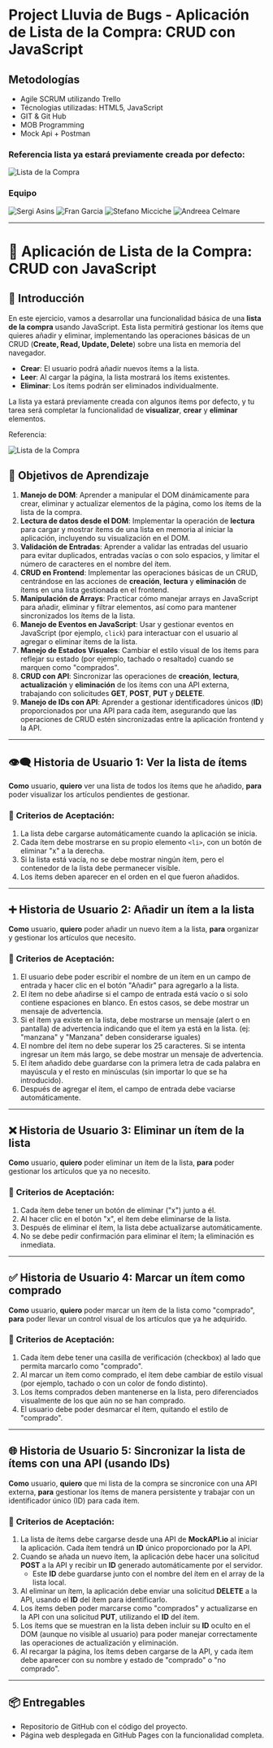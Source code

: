 # **Project Lluvia de Bugs - Aplicación de Lista de la Compra: CRUD con JavaScript**


## **Metodologías**
- Agile SCRUM utilizando Trello
- Técnologias utilizadas: HTML5, JavaScript 
- GIT & Git Hub
- MOB Programming
- Mock Api + Postman


### Referencia lista ya estará previamente creada por defecto:
![Lista de la Compra](./readme-files/lista-compra-ref.gif)

### Equipo
![Sergi Asins](https://github.com/SergiAsins)
![Fran Garcia](https://github.com/FranGarciaga)
![Stefano Micciche](https://github.com/LilBiscuit12)
![Andreea Celmare](https://github.com/andreeaclmr)



______________________________________________________________
# 🛒 **Aplicación de Lista de la Compra: CRUD con JavaScript**

## 📝 **Introducción**

En este ejercicio, vamos a desarrollar una funcionalidad básica de una **lista de la compra** usando JavaScript. Esta lista permitirá gestionar los ítems que quieres añadir y eliminar, implementando las operaciones básicas de un CRUD (**Create, Read, Update, Delete**) sobre una lista en memoria del navegador.

- **Crear**: El usuario podrá añadir nuevos ítems a la lista.
- **Leer**: Al cargar la página, la lista mostrará los ítems existentes.
- **Eliminar**: Los ítems podrán ser eliminados individualmente.

La lista ya estará previamente creada con algunos ítems por defecto, y tu tarea será completar la funcionalidad de **visualizar**, **crear** y **eliminar** elementos.

Referencia:

![Lista de la Compra](./readme-files/lista-compra-ref.gif)

## 🎯 **Objetivos de Aprendizaje**

1. **Manejo de DOM**: Aprender a manipular el DOM dinámicamente para crear, eliminar y actualizar elementos de la página, como los ítems de la lista de la compra.
2. **Lectura de datos desde el DOM**: Implementar la operación de **lectura** para cargar y mostrar ítems de una lista en memoria al iniciar la aplicación, incluyendo su visualización en el DOM.
3. **Validación de Entradas**: Aprender a validar las entradas del usuario para evitar duplicados, entradas vacías o con solo espacios, y limitar el número de caracteres en el nombre del ítem.
4. **CRUD en Frontend**: Implementar las operaciones básicas de un CRUD, centrándose en las acciones de **creación**, **lectura** y **eliminación** de ítems en una lista gestionada en el frontend.
5. **Manipulación de Arrays**: Practicar cómo manejar arrays en JavaScript para añadir, eliminar y filtrar elementos, así como para mantener sincronizados los ítems de la lista.
6. **Manejo de Eventos en JavaScript**: Usar y gestionar eventos en JavaScript (por ejemplo, `click`) para interactuar con el usuario al agregar o eliminar ítems de la lista.
7. **Manejo de Estados Visuales**: Cambiar el estilo visual de los ítems para reflejar su estado (por ejemplo, tachado o resaltado) cuando se marquen como "comprados".
8. **CRUD con API**: Sincronizar las operaciones de **creación**, **lectura**, **actualización** y **eliminación** de los ítems con una API externa, trabajando con solicitudes **GET**, **POST**, **PUT** y **DELETE**.
9. **Manejo de IDs con API**: Aprender a gestionar identificadores únicos (**ID**) proporcionados por una API para cada ítem, asegurando que las operaciones de CRUD estén sincronizadas entre la aplicación frontend y la API.

---

## 👁️‍🗨️ Historia de Usuario 1: Ver la lista de ítems

**Como** usuario, **quiero** ver una lista de todos los ítems que he añadido, **para** poder visualizar los artículos pendientes de gestionar.

### 🎯 **Criterios de Aceptación:**

1. La lista debe cargarse automáticamente cuando la aplicación se inicia.
2. Cada ítem debe mostrarse en su propio elemento `<li>`, con un botón de eliminar "x" a la derecha.
3. Si la lista está vacía, no se debe mostrar ningún ítem, pero el contenedor de la lista debe permanecer visible.
4. Los ítems deben aparecer en el orden en el que fueron añadidos.

---

## ➕ Historia de Usuario 2: Añadir un ítem a la lista

**Como** usuario, **quiero** poder añadir un nuevo ítem a la lista, **para** organizar y gestionar los artículos que necesito.

### 🎯 **Criterios de Aceptación:**

1. El usuario debe poder escribir el nombre de un ítem en un campo de entrada y hacer clic en el botón "Añadir" para agregarlo a la lista.
2. El ítem no debe añadirse si el campo de entrada está vacío o si solo contiene espaciones en blanco. En estos casos, se debe mostrar un mensaje de advertencia.
3. Si el ítem ya existe en la lista, debe mostrarse un mensaje (alert o en pantalla) de advertencia indicando que el ítem ya está en la lista. (ej: "manzana" y "Manzana" deben considerarse iguales)
4. El nombre del ítem no debe superar los 25 caracteres. Si se intenta ingresar un ítem más largo, se debe mostrar un mensaje de advertencia.
5. El ítem añadido debe guardarse con la primera letra de cada palabra en mayúscula y el resto en minúsculas (sin importar lo que se ha introducido).
6. Después de agregar el ítem, el campo de entrada debe vaciarse automáticamente.

---

## ❌ Historia de Usuario 3: Eliminar un ítem de la lista

**Como** usuario, **quiero** poder eliminar un ítem de la lista, **para** poder gestionar los artículos que ya no necesito.

### 🎯 **Criterios de Aceptación:**

1. Cada ítem debe tener un botón de eliminar ("x") junto a él.
2. Al hacer clic en el botón "x", el ítem debe eliminarse de la lista.
3. Después de eliminar el ítem, la lista debe actualizarse automáticamente.
4. No se debe pedir confirmación para eliminar el ítem; la eliminación es inmediata.

---

## ✅ Historia de Usuario 4: Marcar un ítem como comprado

**Como** usuario, **quiero** poder marcar un ítem de la lista como "comprado", **para** poder llevar un control visual de los artículos que ya he adquirido.

### 🎯 **Criterios de Aceptación:**

1. Cada ítem debe tener una casilla de verificación (checkbox) al lado que permita marcarlo como "comprado".
2. Al marcar un ítem como comprado, el ítem debe cambiar de estilo visual (por ejemplo, tachado o con un color de fondo distinto).
3. Los ítems comprados deben mantenerse en la lista, pero diferenciados visualmente de los que aún no se han comprado.
4. El usuario debe poder desmarcar el ítem, quitando el estilo de "comprado".

---

## 🌐 Historia de Usuario 5: Sincronizar la lista de ítems con una API (usando IDs)

**Como** usuario, **quiero** que mi lista de la compra se sincronice con una API externa, **para** gestionar los ítems de manera persistente y trabajar con un identificador único (ID) para cada ítem.

### 🎯 **Criterios de Aceptación:**

1. La lista de ítems debe cargarse desde una API de **MockAPI.io** al iniciar la aplicación. Cada ítem tendrá un **ID** único proporcionado por la API.
2. Cuando se añada un nuevo ítem, la aplicación debe hacer una solicitud **POST** a la API y recibir un **ID** generado automáticamente por el servidor.
   - Este **ID** debe guardarse junto con el nombre del ítem en el array de la lista local.
3. Al eliminar un ítem, la aplicación debe enviar una solicitud **DELETE** a la API, usando el **ID** del ítem para identificarlo.
4. Los ítems deben poder marcarse como "comprados" y actualizarse en la API con una solicitud **PUT**, utilizando el **ID** del ítem.
5. Los ítems que se muestran en la lista deben incluir su **ID** oculto en el DOM (aunque no visible al usuario) para poder manejar correctamente las operaciones de actualización y eliminación.
6. Al recargar la página, los ítems deben cargarse de la API, y cada ítem debe aparecer con su nombre y estado de "comprado" o "no comprado".

---

## 📦 **Entregables**

- Repositorio de GitHub con el código del proyecto.
- Página web desplegada en GitHub Pages con la funcionalidad completa.
